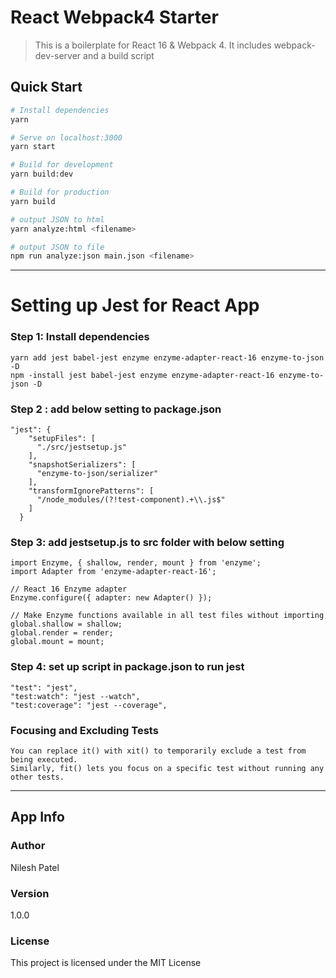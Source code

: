 # React Webpack4 Starter

> This is a boilerplate for React 16 & Webpack 4. It includes webpack-dev-server and a build script

## Quick Start

```bash
# Install dependencies
yarn

# Serve on localhost:3000
yarn start

# Build for development
yarn build:dev

# Build for production
yarn build

# output JSON to html
yarn analyze:html <filename>

# output JSON to file
npm run analyze:json main.json <filename>
```

---

# Setting up Jest for React App

### Step 1: Install dependencies

```
yarn add jest babel-jest enzyme enzyme-adapter-react-16 enzyme-to-json -D
npm -install jest babel-jest enzyme enzyme-adapter-react-16 enzyme-to-json -D
```

### Step 2 : add below setting to package.json

```
"jest": {
    "setupFiles": [
      "./src/jestsetup.js"
    ],
    "snapshotSerializers": [
      "enzyme-to-json/serializer"
    ],
    "transformIgnorePatterns": [
      "/node_modules/(?!test-component).+\\.js$"
    ]
  }
```

### Step 3: add jestsetup.js to src folder with below setting

```
import Enzyme, { shallow, render, mount } from 'enzyme';
import Adapter from 'enzyme-adapter-react-16';

// React 16 Enzyme adapter
Enzyme.configure({ adapter: new Adapter() });

// Make Enzyme functions available in all test files without importing
global.shallow = shallow;
global.render = render;
global.mount = mount;
```

### Step 4: set up script in package.json to run jest

```
"test": "jest",
"test:watch": "jest --watch",
"test:coverage": "jest --coverage",
```

### Focusing and Excluding Tests

```
You can replace it() with xit() to temporarily exclude a test from being executed.
Similarly, fit() lets you focus on a specific test without running any other tests.
```

---

## App Info

### Author

Nilesh Patel

### Version

1.0.0

### License

This project is licensed under the MIT License
